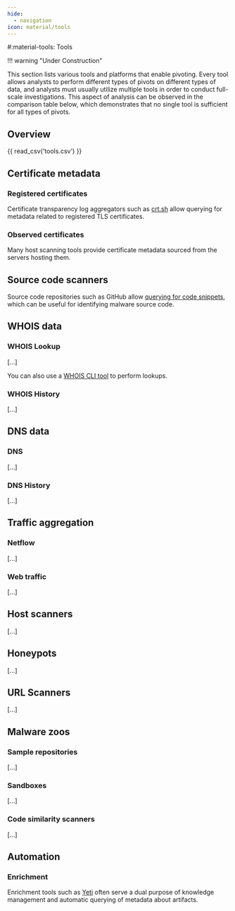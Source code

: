 ```yaml
---
hide:
  - navigation
icon: material/tools
---
```


#:material-tools: Tools

!!! warning "Under Construction"

This section lists various tools and platforms that enable pivoting. Every tool allows analysts to perform different types of pivots on different types of data, and analysts must usually utilize multiple tools in order to conduct full-scale investigations. This aspect of analysis can be observed in the comparison table below, which demonstrates that no single tool is sufficient for all types of pivots.

## Overview

{{ read_csv('tools.csv') }}

## Certificate metadata

### Registered certificates

Certificate transparency log aggregators such as [crt.sh](https://crt.sh/) allow querying for metadata related to registered TLS certificates.

### Observed certificates

Many host scanning tools provide certificate metadata sourced from the servers hosting them.

## Source code scanners

Source code repositories such as GitHub allow [querying for code snippets](https://github.com/search), which can be useful for identifying malware source code.

## WHOIS data

### WHOIS Lookup

[...]

You can also use a [WHOIS CLI tool](https://www.arin.net/resources/registry/whois/rws/cli/) to perform lookups.

### WHOIS History

[...]

## DNS data

### DNS

[...]

### DNS History

[...]

## Traffic aggregation

### Netflow

[...]

### Web traffic

[...]

## Host scanners

[...]

## Honeypots

[...]

## URL Scanners

[...]

## Malware zoos

### Sample repositories

[...]

### Sandboxes

[...]

### Code similarity scanners

[...]

## Automation

### Enrichment

Enrichment tools such as [Yeti](https://yeti-platform.io/) often serve a dual purpose of knowledge management and automatic querying of metadata about artifacts.